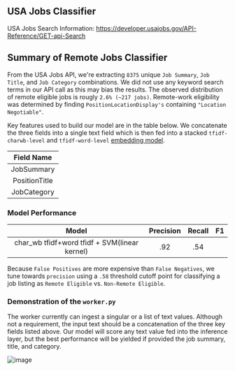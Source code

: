 ## USA Jobs Classifier

USA Jobs Search Information: https://developer.usajobs.gov/API-Reference/GET-api-Search

## Summary of Remote Jobs Classifier
From the USA Jobs API, we're extracting `8375` unique `Job Summary`, `Job Title`, and `Job Category` combinations. We did not use any keyword search terms in our API call as this may bias the results. The observed distribution of remote eligible jobs is rougly `2.6% (~217 jobs)`. Remote-work eligibility was determined by finding `PositionLocationDisplay's` containing `"Location Negotiable"`.

Key features used to build our model are in the table below. We concatenate the three fields into a single text field which is then fed into a stacked `tfidf-charwb-level` and `tfidf-word-level` [embedding model](https://scikit-learn.org/stable/modules/generated/sklearn.feature_extraction.text.TfidfVectorizer.html). 

| Field Name |
| :-----:  |
| JobSummary |
| PositionTitle |
| JobCategory |

### Model Performance

| Model | Precision  | Recall  | F1 |
| :---:   | :-: | :-: | :-: |
| char_wb tfidf+word tfidf + SVM(linear kernel) | .92 | .54 |

Because `False Positives` are more expensive than `False Negatives`, we tune towards `precision` using a `.58` threshold cutoff point for classifying a job listing as `Remote Eligible` vs. `Non-Remote Eligible`.


### Demonstration of the `worker.py`
The worker currently can ingest a singular or a list of text values. Although not a requirement, the input text should be a concatenation of the three key fields listed above. Our model will score any text value fed into the inference layer, but the best performance will be yielded if provided the job summary, title, and category. 

![image](https://user-images.githubusercontent.com/94016666/142894285-7e135131-6ef3-48a7-b150-f67e10fee4fe.png)